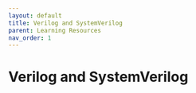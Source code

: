 ```yaml
---
layout: default
title: Verilog and SystemVerilog
parent: Learning Resources
nav_order: 1
---
```


# Verilog and SystemVerilog